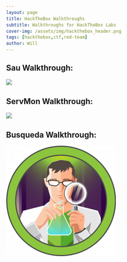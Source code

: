 ```yaml
---
layout: page
title: HackTheBox Walkthroughs
subtitle: Walkthroughs for HackTheBox Labs
cover-img: /assets/img/hackthebox_header.png
tags: [hackthebox,ctf,red-team]
author: Will
---
```

## Sau Walkthrough:
[<img src="/assets/img/htb_sau/1ea2980b9dc2d11cf6a3f82f10ba8702.webp">](https://willanalyze.com/2024-09-22-HackTheBox_Sau_Walkthrough/)

## ServMon Walkthrough:
[<img src="/assets/img/htb_servmon/2bc1a8dc04b09b8ac2db694f25ccf051.webp">](https://willanalyze.com/2024-09-29-HackTheBox_ServMon_Walkthrough/)

## Busqueda Walkthrough:
[<img src="/assets/img/htb_busqueda/busqueda_icon.png">](https://willanalyze.com/2024-11-09-HackTheBox_Busqueda_Walkthrough/)
